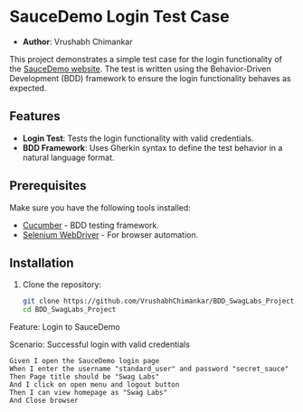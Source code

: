 # SauceDemo Login Test Case
- **Author**: Vrushabh Chimankar

This project demonstrates a simple test case for the login functionality of the [SauceDemo website](https://www.saucedemo.com/v1/). The test is written using the Behavior-Driven Development (BDD) framework to ensure the login functionality behaves as expected.

## Features

- **Login Test**: Tests the login functionality with valid credentials.
- **BDD Framework**: Uses Gherkin syntax to define the test behavior in a natural language format.

## Prerequisites

Make sure you have the following tools installed:


- [Cucumber](https://cucumber.io/) - BDD testing framework.
- [Selenium WebDriver](https://www.selenium.dev/documentation/en/webdriver/) - For browser automation.


## Installation

1. Clone the repository:
   ```bash
   git clone https://github.com/VrushabhChimankar/BDD_SwagLabs_Project.git
   cd BDD_SwagLabs_Project
   
   
Feature: Login to SauceDemo

  Scenario: Successful login with valid credentials
  
    Given I open the SauceDemo login page
    When I enter the username "standard_user" and password "secret_sauce"
    Then Page title should be "Swag Labs"
    And I click on open menu and logout button
    Then I can view homepage as "Swag Labs"
    And Close browser
   
